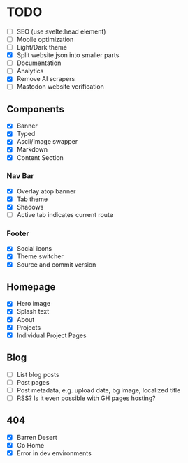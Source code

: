 # TODO

- [ ] SEO (use svelte:head element)
- [ ] Mobile optimization
- [ ] Light/Dark theme
- [x] Split website.json into smaller parts
- [ ] Documentation
- [ ] Analytics
- [x] Remove AI scrapers
- [ ] Mastodon website verification

## Components

- [x] Banner
- [x] Typed
- [x] Ascii/Image swapper
- [x] Markdown
- [x] Content Section

### Nav Bar

- [x] Overlay atop banner
- [x] Tab theme
- [x] Shadows
- [ ] Active tab indicates current route

### Footer

- [x] Social icons
- [x] Theme switcher
- [x] Source and commit version

## Homepage

- [x] Hero image
- [x] Splash text
- [x] About
- [x] Projects
- [x] Individual Project Pages

## Blog

- [ ] List blog posts
- [ ] Post pages
- [ ] Post metadata, e.g. upload date, bg image, localized title
- [ ] RSS? Is it even possible with GH pages hosting?

## 404

- [x] Barren Desert
- [x] Go Home
- [x] Error in dev environments
